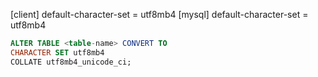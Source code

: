 [client]
default-character-set = utf8mb4
[mysql]
default-character-set = utf8mb4



```sql
ALTER TABLE <table-name> CONVERT TO 
CHARACTER SET utf8mb4 
COLLATE utf8mb4_unicode_ci;
```
